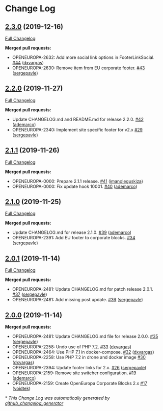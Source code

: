 # Change Log

## [2.3.0](https://github.com/openeuropa/oe_corporate_blocks/tree/2.3.0) (2019-12-16)
[Full Changelog](https://github.com/openeuropa/oe_corporate_blocks/compare/2.2.0...2.3.0)

**Merged pull requests:**

- OPENEUROPA-2632: Add more social link options in FooterLinkSocial. [\#44](https://github.com/openeuropa/oe_corporate_blocks/pull/44) ([dxvargas](https://github.com/dxvargas))
- OPENEUROPA-2630: Remove item from EU corporate footer. [\#43](https://github.com/openeuropa/oe_corporate_blocks/pull/43) ([sergepavle](https://github.com/sergepavle))

## [2.2.0](https://github.com/openeuropa/oe_corporate_blocks/tree/2.2.0) (2019-11-27)
[Full Changelog](https://github.com/openeuropa/oe_corporate_blocks/compare/2.1.1...2.2.0)

**Merged pull requests:**

- Update CHANGELOG.md and README.md for release 2.2.0. [\#42](https://github.com/openeuropa/oe_corporate_blocks/pull/42) ([ademarco](https://github.com/ademarco))
- OPENEUROPA-2340: Implement site specific footer for v2.x [\#29](https://github.com/openeuropa/oe_corporate_blocks/pull/29) ([sergepavle](https://github.com/sergepavle))

## [2.1.1](https://github.com/openeuropa/oe_corporate_blocks/tree/2.1.1) (2019-11-26)
[Full Changelog](https://github.com/openeuropa/oe_corporate_blocks/compare/2.1.0...2.1.1)

**Merged pull requests:**

- OPENEUROPA-0000: Prepare 2.1.1 release. [\#41](https://github.com/openeuropa/oe_corporate_blocks/pull/41) ([imanoleguskiza](https://github.com/imanoleguskiza))
- OPENEUROPA-0000: Fix update hook 10001. [\#40](https://github.com/openeuropa/oe_corporate_blocks/pull/40) ([ademarco](https://github.com/ademarco))

## [2.1.0](https://github.com/openeuropa/oe_corporate_blocks/tree/2.1.0) (2019-11-25)
[Full Changelog](https://github.com/openeuropa/oe_corporate_blocks/compare/2.0.1...2.1.0)

**Merged pull requests:**

- Update CHANGELOG.md for release 2.1.0. [\#39](https://github.com/openeuropa/oe_corporate_blocks/pull/39) ([ademarco](https://github.com/ademarco))
- OPENEUROPA-2391: Add EU footer to corporate blocks. [\#34](https://github.com/openeuropa/oe_corporate_blocks/pull/34) ([sergepavle](https://github.com/sergepavle))

## [2.0.1](https://github.com/openeuropa/oe_corporate_blocks/tree/2.0.1) (2019-11-14)
[Full Changelog](https://github.com/openeuropa/oe_corporate_blocks/compare/2.0.0...2.0.1)

**Merged pull requests:**

- OPENEUROPA-2481: Update CHANGELOG.md for patch release 2.0.1. [\#37](https://github.com/openeuropa/oe_corporate_blocks/pull/37) ([sergepavle](https://github.com/sergepavle))
- OPENEUROPA-2481: Add missing post update. [\#36](https://github.com/openeuropa/oe_corporate_blocks/pull/36) ([sergepavle](https://github.com/sergepavle))

## [2.0.0](https://github.com/openeuropa/oe_corporate_blocks/tree/2.0.0) (2019-11-14)
**Merged pull requests:**

- OPENEUROPA-2481: Update CHANGELOG.md file for release 2.0.0. [\#35](https://github.com/openeuropa/oe_corporate_blocks/pull/35) ([sergepavle](https://github.com/sergepavle))
- OPENEUROPA-2258: Undo use of PHP 7.2. [\#33](https://github.com/openeuropa/oe_corporate_blocks/pull/33) ([dxvargas](https://github.com/dxvargas))
- OPENEUROPA-2464: Use PHP 7.1 in docker-compose. [\#32](https://github.com/openeuropa/oe_corporate_blocks/pull/32) ([dxvargas](https://github.com/dxvargas))
- OPENEUROPA-2258: Use PHP 7.2 in drone and docker image [\#30](https://github.com/openeuropa/oe_corporate_blocks/pull/30) ([dxvargas](https://github.com/dxvargas))
- OPENEUROPA-2394: Update footer links for 2.x. [\#26](https://github.com/openeuropa/oe_corporate_blocks/pull/26) ([sergepavle](https://github.com/sergepavle))
- OPENEUROPA-2159: Remove site switcher configuration. [\#19](https://github.com/openeuropa/oe_corporate_blocks/pull/19) ([ademarco](https://github.com/ademarco))
- OPENEUROPA-2159: Create OpenEuropa Corporate Blocks 2.x [\#17](https://github.com/openeuropa/oe_corporate_blocks/pull/17) ([voidtek](https://github.com/voidtek))



\* *This Change Log was automatically generated by [github_changelog_generator](https://github.com/skywinder/Github-Changelog-Generator)*